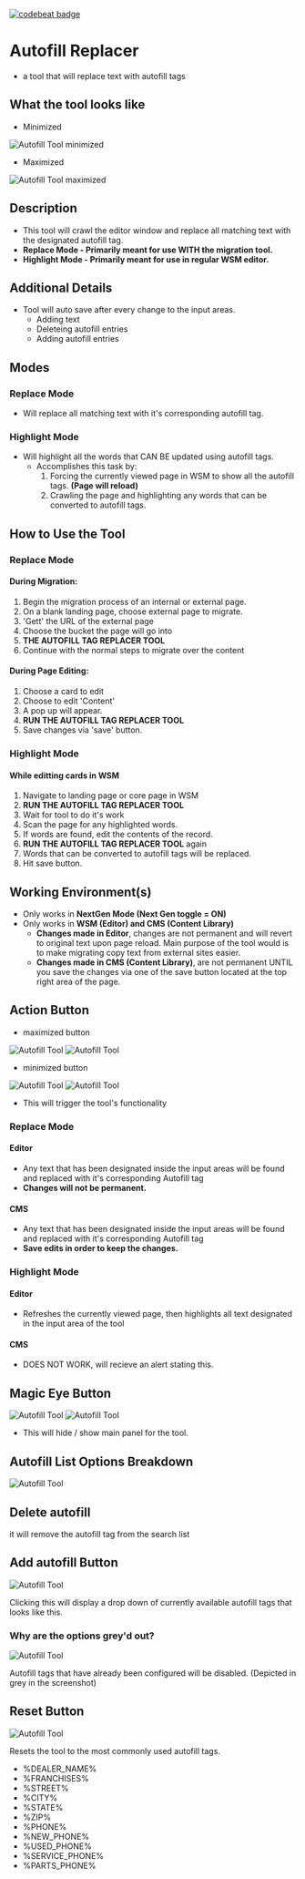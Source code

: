 [![codebeat badge](https://codebeat.co/badges/7c527dd3-7844-4173-960c-a231b1898a9a)](https://codebeat.co/projects/github-com-cirept-autofillreplacer-master)

# Autofill Replacer
* a tool that will replace text with autofill tags

## What the tool looks like
* Minimized

![Autofill Tool minimized](assets/images/AutofillReplacerTool_minimized.png)

* Maximized

![Autofill Tool maximized](assets/images/AutofillReplacerTool_maximized.png)

## Description
* This tool will crawl the editor window and replace all matching text with the designated autofill tag.
* **Replace Mode - Primarily meant for use WITH the migration tool.**
* **Highlight Mode - Primarily meant for use in regular WSM editor.**

## Additional Details
* Tool will auto save after every change to the input areas.
    * Adding text
    * Deleteing autofill entries
    * Adding autofill entries

## Modes
### Replace Mode
* Will replace all matching text with it's corresponding autofill tag.

### Highlight Mode
* Will highlight all the words that CAN BE updated using autofill tags.
    * Accomplishes this task by:
        1. Forcing the currently viewed page in WSM to show all the autofill tags. **(Page will reload)**
        2. Crawling the page and highlighting any words that can be converted to autofill tags.

## How to Use the Tool
### Replace Mode
#### During Migration:
1. Begin the migration process of an internal or external page.
2. On a blank landing page, choose external page to migrate.
3. 'Gett' the URL of the external page
4. Choose the bucket the page will go into
5. **THE AUTOFILL TAG REPLACER TOOL**
6. Continue with the normal steps to migrate over the content

#### During Page Editing:
1. Choose a card to edit
2. Choose to edit 'Content'
3. A pop up will appear.
4. **RUN THE AUTOFILL TAG REPLACER TOOL**
5. Save changes via 'save' button.

### Highlight Mode
#### While editting cards in WSM
1. Navigate to landing page or core page in WSM
2. **RUN THE AUTOFILL TAG REPLACER TOOL**
3. Wait for tool to do it's work
4. Scan the page for any highlighted words.
5. If words are found, edit the contents of the record.
6. **RUN THE AUTOFILL TAG REPLACER TOOL** again
7. Words that can be converted to autofill tags will be replaced.
8. Hit save button.

## Working Environment(s)
* Only works in **NextGen Mode (Next Gen toggle = ON)**
* Only works in **WSM (Editor) and CMS (Content Library)**
    * **Changes made in Editor**, changes are not permanent and will revert to original text upon page reload. Main purpose of the tool would is to make migrating copy text from external sites easier.
    * **Changes made in CMS (Content Library)**, are not permanent UNTIL you save the changes via one of the save button located at the top right area of the page.

## Action Button
* maximized button

![Autofill Tool](assets/images/replaceButton.png)
![Autofill Tool](assets/images/highlightButton.png)

* minimized button

![Autofill Tool](assets/images/replaceButton_quickAccess.png)
![Autofill Tool](assets/images/highlightButton_quickAccess.png)
* This will trigger the tool's functionality

### Replace Mode
#### Editor
* Any text that has been designated inside the input areas will be found and replaced with it's corresponding Autofill tag
* **Changes will not be permanent.**

#### CMS
* Any text that has been designated inside the input areas will be found and replaced with it's corresponding Autofill tag
* **Save edits in order to keep the changes.**

### Highlight Mode
#### Editor
* Refreshes the currently viewed page, then highlights all text designated in the input area of the tool

#### CMS
* DOES NOT WORK, will recieve an alert stating this.

## Magic Eye Button
![Autofill Tool](assets/images/maximizeTool.png)
![Autofill Tool](assets/images/minimizeTool.png)
* This will hide / show main panel for the tool.

## Autofill List Options Breakdown
![Autofill Tool](assets/images/autofill_option_breakdown.png)

## Delete autofill
it will remove the autofill tag from the search list

## Add autofill Button
![Autofill Tool](assets/images/Add_autofill.png)

Clicking this will display a drop down of currently available autofill tags that looks like this.

### Why are the options grey'd out?
![Autofill Tool](assets/images/AutofillDropdown.png)

Autofill tags that have already been configured will be disabled. (Depicted in grey in the screenshot)

## Reset Button
![Autofill Tool](assets/images/Reset.png)

Resets the tool to the most commonly used autofill tags.
* %DEALER_NAME%
* %FRANCHISES%
* %STREET%
* %CITY%
* %STATE%
* %ZIP%
* %PHONE%
* %NEW_PHONE%
* %USED_PHONE%
* %SERVICE_PHONE%
* %PARTS_PHONE%


